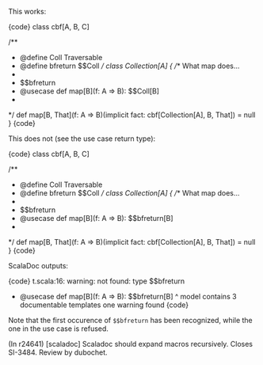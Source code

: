 This works:

{code}
class cbf[A, B, C]

/**
 *  @define Coll Traversable
 *  @define bfreturn $$Coll
 */
class Collection[A] {
  /** What map does...
   *
   *  $$bfreturn
   *  @usecase def map[B](f: A => B): $$Coll[B]
   *
   */
  def map[B, That](f: A => B)(implicit fact: cbf[Collection[A], B, That]) = null
}
{code}


This does not (see the use case return type):


{code}
class cbf[A, B, C]

/**
 *  @define Coll Traversable
 *  @define bfreturn $$Coll
 */
class Collection[A] {
  /** What map does...
   *
   *  $$bfreturn
   *  @usecase def map[B](f: A => B): $$bfreturn[B]
   *
   */
  def map[B, That](f: A => B)(implicit fact: cbf[Collection[A], B, That]) = null
}
{code}

ScalaDoc outputs:

{code}
t.scala:16: warning: not found: type $$bfreturn
   *  @usecase def map[B](f: A => B): $$bfreturn[B]
               ^
model contains 3 documentable templates
one warning found
{code}

Note that the first occurence of `$$bfreturn` has been recognized, while the one in the use case is refused.

(In r24641) [scaladoc] Scaladoc should expand macros recursively. Closes SI-3484. Review by dubochet.
